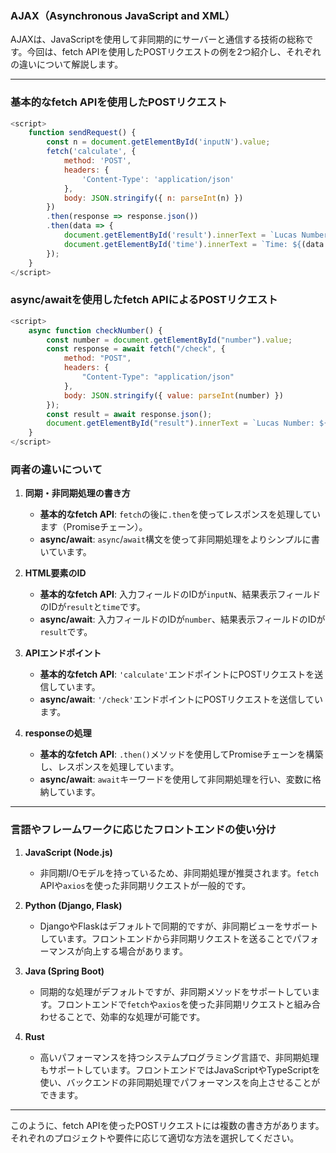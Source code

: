 ### AJAX（Asynchronous JavaScript and XML）

AJAXは、JavaScriptを使用して非同期的にサーバーと通信する技術の総称です。今回は、fetch APIを使用したPOSTリクエストの例を2つ紹介し、それぞれの違いについて解説します。

---

### 基本的なfetch APIを使用したPOSTリクエスト

```javascript
<script>
    function sendRequest() {
        const n = document.getElementById('inputN').value;
        fetch('calculate', {
            method: 'POST',
            headers: {
                'Content-Type': 'application/json'
            },
            body: JSON.stringify({ n: parseInt(n) })
        })
        .then(response => response.json())
        .then(data => {
            document.getElementById('result').innerText = `Lucas Number L${n} = ${data.result}`;
            document.getElementById('time').innerText = `Time: ${(data.process_time / 1e9).toFixed(3)} sec`;
        });
    }
</script>
```

### async/awaitを使用したfetch APIによるPOSTリクエスト

```javascript
<script>
    async function checkNumber() {
        const number = document.getElementById("number").value;
        const response = await fetch("/check", {
            method: "POST",
            headers: {
                "Content-Type": "application/json"
            },
            body: JSON.stringify({ value: parseInt(number) })
        });
        const result = await response.json();
        document.getElementById("result").innerText = `Lucas Number: ${result.result}, Calculation Time: ${result.duration.toFixed(6)} seconds`;
    }
</script>
```

### 両者の違いについて

1. **同期・非同期処理の書き方**
    - **基本的なfetch API**: `fetch`の後に`.then`を使ってレスポンスを処理しています（Promiseチェーン）。
    - **async/await**: `async`/`await`構文を使って非同期処理をよりシンプルに書いています。

2. **HTML要素のID**
    - **基本的なfetch API**: 入力フィールドのIDが`inputN`、結果表示フィールドのIDが`result`と`time`です。
    - **async/await**: 入力フィールドのIDが`number`、結果表示フィールドのIDが`result`です。

3. **APIエンドポイント**
    - **基本的なfetch API**: `'calculate'`エンドポイントにPOSTリクエストを送信しています。
    - **async/await**: `'/check'`エンドポイントにPOSTリクエストを送信しています。

4. **responseの処理**
   - **基本的なfetch API**: `.then()`メソッドを使用してPromiseチェーンを構築し、レスポンスを処理しています。
   - **async/await**: `await`キーワードを使用して非同期処理を行い、変数に格納しています。

---

### 言語やフレームワークに応じたフロントエンドの使い分け

1. **JavaScript (Node.js)**
   - 非同期I/Oモデルを持っているため、非同期処理が推奨されます。`fetch` APIや`axios`を使った非同期リクエストが一般的です。

2. **Python (Django, Flask)**
   - DjangoやFlaskはデフォルトで同期的ですが、非同期ビューをサポートしています。フロントエンドから非同期リクエストを送ることでパフォーマンスが向上する場合があります。

3. **Java (Spring Boot)**
   - 同期的な処理がデフォルトですが、非同期メソッドをサポートしています。フロントエンドで`fetch`や`axios`を使った非同期リクエストと組み合わせることで、効率的な処理が可能です。

4. **Rust**
   - 高いパフォーマンスを持つシステムプログラミング言語で、非同期処理もサポートしています。フロントエンドではJavaScriptやTypeScriptを使い、バックエンドの非同期処理でパフォーマンスを向上させることができます。

---

このように、fetch APIを使ったPOSTリクエストには複数の書き方があります。それぞれのプロジェクトや要件に応じて適切な方法を選択してください。


